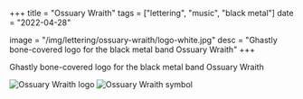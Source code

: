 +++
title = "Ossuary Wraith"
tags = ["lettering", "music", "black metal"]
date = "2022-04-28"

image = "/img/lettering/ossuary-wraith/logo-white.jpg"
desc = "Ghastly bone-covered logo for the black metal band Ossuary Wraith"
+++

Ghastly bone-covered logo for the black metal band Ossuary Wraith

![Ossuary Wraith logo](/img/lettering/ossuary-wraith/logo-white.jpg "Ossuary Wraith logo")
![Ossuary Wraith symbol](/img/lettering/ossuary-wraith/symbol.jpg "Ossuary Wraith symbol")
